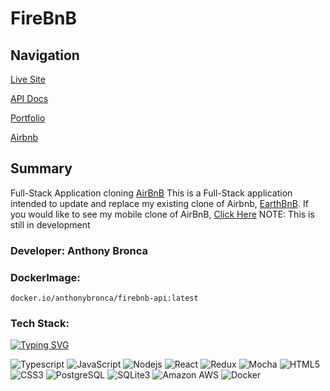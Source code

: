 # FireBnB

## Navigation
[Live Site](https://firebnb-api.onrender.com)

[API Docs](https://github.com/AnthonyBronca/FireBnB/wiki)

[Portfolio](https://anthonybronca.github.io/anthony_portfolio/)

[Airbnb](https://www.airbnb.com/)


## Summary
Full-Stack Application cloning [AirBnB](https://www.airbnb.com/)
This is a Full-Stack application intended to update and replace my existing clone of Airbnb, [EarthBnB](https://github.com/AnthonyBronca/EarthBnB).
If you would like to see my mobile clone of AirBnB, [Click Here](https://github.com/AnthonyBronca/EarthBnB-mobile) NOTE: This is still in development


### Developer: Anthony Bronca


### DockerImage:
`docker.io/anthonybronca/firebnb-api:latest`

### Tech Stack:
[![Typing SVG](https://readme-typing-svg.demolab.com?font=Fira+Code&pause=500&color=007acc&width=435&lines=TypeScript;Express;Sequelize;React;Redux;PostgreSQL;SQLite3;Docker;HTML5;CSS3)](https://git.io/typing-svg)

![Typescript](https://img.shields.io/badge/TypeScript-007ACC?style=for-the-badge&logo=typescript&logoColor=white)
![JavaScript](https://img.shields.io/badge/JavaScript-323330?style=for-the-badge&logo=javascript&logoColor=F7DF1E)
![Nodejs](https://img.shields.io/badge/Node.js-43853D?style=for-the-badge&logo=node.js&logoColor=white)
![React](	https://img.shields.io/badge/React-20232A?style=for-the-badge&logo=react&logoColor=61DAFB)
![Redux](https://img.shields.io/badge/Redux-593D88?style=for-the-badge&logo=redux&logoColor=white)
![Mocha](https://img.shields.io/badge/mocha.js-323330?style=for-the-badge&logo=mocha&logoColor=Brown)
![HTML5](https://img.shields.io/badge/HTML5-E34F26?style=for-the-badge&logo=html5&logoColor=white)
![CSS3](https://img.shields.io/badge/CSS3-1572B6?style=for-the-badge&logo=css3&logoColor=white)
![PostgreSQL](https://img.shields.io/badge/PostgreSQL-316192?style=for-the-badge&logo=postgresql&logoColor=white)
![SQLite3](https://img.shields.io/badge/SQLite3-00000F?style=for-the-badge&logo=sqlite3&logoColor=white)
![Amazon AWS](https://img.shields.io/badge/Amazon_AWS-232F3E?style=for-the-badge&logo=amazon-aws&logoColor=white)
![Docker](https://img.shields.io/badge/Docker-2CA5E0?style=for-the-badge&logo=docker&logoColor=white)
